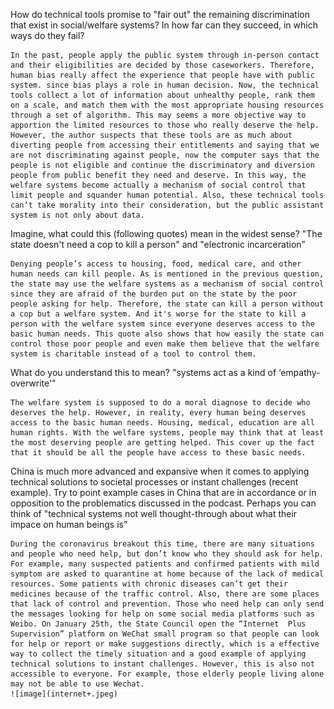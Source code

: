 How do technical tools promise to "fair out" the remaining discrimination that exist in social/welfare systems? In how far can they succeed, in which ways do they fail?

    In the past, people apply the public system through in-person contact and their eligibilities are decided by those caseworkers. Therefore, human bias really affect the experience that people have with public system. since bias plays a role in human decision. Now, the technical tools collect a lot of information about unhealthy people, rank them on a scale, and match them with the most appropriate housing resources through a set of algorithm. This may seems a more objective way to apportion the limited resources to those who really deserve the help. However, the author suspects that these tools are as much about diverting people from accessing their entitlements and saying that we are not discriminating against people, now the computer says that the people is not eligible and continue the discriminatory and diversion people from public benefit they need and deserve. In this way, the welfare systems become actually a mechanism of social control that limit people and squander human potential. Also, these technical tools can’t take morality into their consideration, but the public assistant system is not only about data.

Imagine, what could this (following quotes) mean in the widest sense? "The state doesn't need a cop to kill a person" and "electronic incarceration”

    Denying people’s access to housing, food, medical care, and other human needs can kill people. As is mentioned in the previous question, the state may use the welfare systems as a mechanism of social control since they are afraid of the burden put on the state by the poor people asking for help. Therefore, the state can kill a person without a cop but a welfare system. And it's worse for the state to kill a person with the welfare system since everyone deserves access to the basic human needs. This quote also shows that how easily the state can control those poor people and even make them believe that the welfare system is charitable instead of a tool to control them.

What do you understand this to mean? "systems act as a kind of ‘empathy-overwrite'"

    The welfare system is supposed to do a moral diagnose to decide who deserves the help. However, in reality, every human being deserves access to the basic human needs. Housing, medical, education are all human rights. With the welfare systems, people may think that at least the most deserving people are getting helped. This cover up the fact that it should be all the people have access to these basic needs. 

China is much more advanced and expansive when it comes to applying technical solutions to societal processes or instant challenges (recent example). Try to point example cases in China that are in accordance or in opposition to the problematics discussed in the podcast. Perhaps you can think of "technical systems not well thought-through about what their impace on human beings is”

    During the coronavirus breakout this time, there are many situations and people who need help, but don’t know who they should ask for help. For example, many suspected patients and confirmed patients with mild symptom are asked to quarantine at home because of the lack of medical resources. Some patients with chronic diseases can’t get their medicines because of the traffic control. Also, there are some places that lack of control and prevention. Those who need help can only send the messages looking for help on some social media platforms such as Weibo. On January 25th, the State Council open the “Internet  Plus Supervision” platform on WeChat small program so that people can look for help or report or make suggestions directly, which is a effective way to collect the timely situation and a good example of applying technical solutions to instant challenges. However, this is also not accessible to everyone. For example, those elderly people living alone may not be able to use Wechat.
    ![image](internet+.jpeg)
